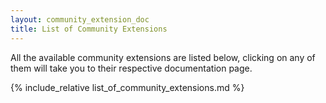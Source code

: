 ```yaml
---
layout: community_extension_doc
title: List of Community Extensions
---
```


All the available community extensions are listed below, clicking on any of them will take you to their respective documentation page.

{% include_relative list_of_community_extensions.md %}

